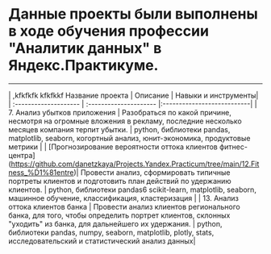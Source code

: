 # Данные проекты были выполнены в ходе обучения профессии "Аналитик данных" в Яндекс.Практикуме.
_______

| ,kfkfkfk
kfkfkkf Название проекта | Описание | Навыки и инструменты|
| :-------------------- | :--------------------- |:---------------------------|
| 7. Анализ убытков приложения | Разобраться по какой причине, несмотря на огромные вложения в рекламу, последние несколько месяцев компания терпит убытки. | python, библиотеки pandas, matplotlib, seaborn, когортный анализ, юнит-экономика, продуктовые метрики |
| [Прогнозирование вероятности оттока клиентов фитнес-центра] (https://github.com/danetzkaya/Projects.Yandex.Practicum/tree/main/12.Fitness_%D1%81entre)| Провести анализ, сформировать типичные портреты клиентов и подготовить план действий по удержанию клиентов. | python, библиотеки pandas6 scikit-learn, matplotlib, seaborn, машинное обучение, классификация, кластеризация |
| 13. Анализ оттока клиентов банка | Провести анализ клиентов регионального банка, для того, чтобы определить портрет клиентов, склонных "уходить" из банка, для дальнейшего их удержания. | python, библиотеки pandas, numpy, seaborn, matplotlib, plotly, stats, исследовательский и статистический анализ данных|






```python

```
